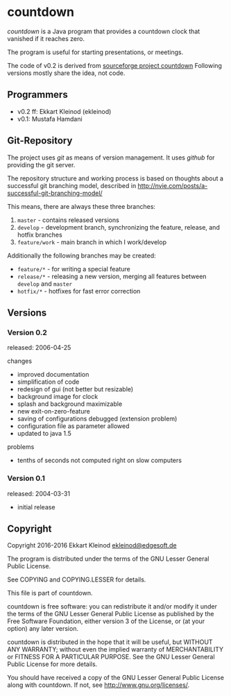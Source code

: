 # countdown

*countdown* is a Java program that provides a countdown clock that vanished if it reaches zero.

The program is useful for starting presentations, or meetings.

The code of v0.2 is derived from [sourceforge project countdown](http://sourceforge.net/projects/countdown/)
Following versions mostly share the idea, not code.


## Programmers

- v0.2 ff: Ekkart Kleinod (ekleinod)
- v0.1: Mustafa Hamdani


## Git-Repository

The project uses *git* as means of version management.
It uses *github* for providing the git server.

The repository structure and working process is based on thoughts about a successful git branching model, described in http://nvie.com/posts/a-successful-git-branching-model/

This means, there are always these three branches:

1. `master` - contains released versions
2. `develop` - development branch, synchronizing the feature, release, and hotfix branches
3. `feature/work` - main branch in which I work/develop

Additionally the following branches may be created:

- `feature/*` - for writing a special feature
- `release/*` - releasing a new version, merging all features between `develop` and `master`
- `hotfix/*` - hotfixes for fast error correction


## Versions

### Version 0.2

released: 2006-04-25

changes

- improved documentation
- simplification of code
- redesign of gui (not better but resizable)
- background image for clock
- splash and background maximizable
- new exit-on-zero-feature
- saving of configurations debugged (extension problem)
- configuration file as parameter allowed
- updated to java 1.5

problems

- tenths of seconds not computed right on slow computers

### Version 0.1

released: 2004-03-31

- initial release


## Copyright

Copyright 2016-2016 Ekkart Kleinod <ekleinod@edgesoft.de>

The program is distributed under the terms of the GNU Lesser General Public License.

See COPYING and COPYING.LESSER for details.

This file is part of countdown.

countdown is free software: you can redistribute it and/or modify
it under the terms of the GNU Lesser General Public License as published by
the Free Software Foundation, either version 3 of the License, or
(at your option) any later version.

countdown is distributed in the hope that it will be useful,
but WITHOUT ANY WARRANTY; without even the implied warranty of
MERCHANTABILITY or FITNESS FOR A PARTICULAR PURPOSE.  See the
GNU Lesser General Public License for more details.

You should have received a copy of the GNU Lesser General Public License
along with countdown. If not, see <http://www.gnu.org/licenses/>.
